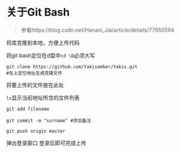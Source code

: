# 关于Git Bash

> 参看https://blog.csdn.net/Hanani_Jia/article/details/77950594

将库克隆到本地，方便上传代码

将git bash定位在d盘中`cd \D`必须大写

``` 
git clone https://github.com/Yakisamber/Yakis.git
#在上定位地址生成克隆文件 
```

将要上传的文件放在此处

`ls`显示当前地址所含的文件列表

``` 
git add filename
```

```
git commit -m "surname" #添加备注
```

``` 
git push origin master
```

弹出登录窗口 登录后即可完成上传

